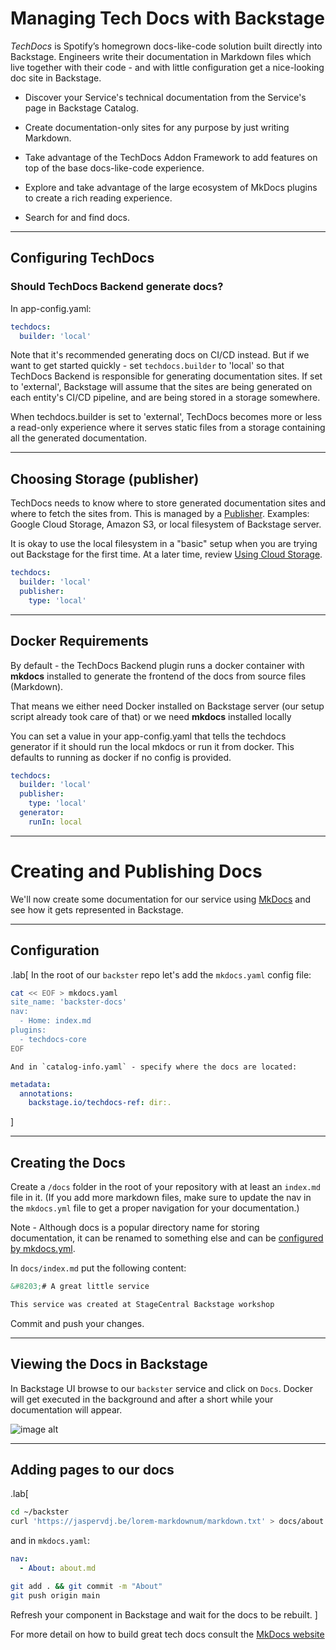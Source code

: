 # Managing Tech Docs with Backstage

*TechDocs* is Spotify’s homegrown docs-like-code solution built directly into Backstage. Engineers write their documentation in Markdown files which live together with their code - and with little configuration get a nice-looking doc site in Backstage.

- Discover your Service's technical documentation from the Service's page in Backstage Catalog.

- Create documentation-only sites for any purpose by just writing Markdown.

- Take advantage of the TechDocs Addon Framework to add features on top of the base docs-like-code experience.

- Explore and take advantage of the large ecosystem of MkDocs plugins to create a rich reading experience.

- Search for and find docs.
---

## Configuring TechDocs

### Should TechDocs Backend generate docs?

In app-config.yaml:
```yaml
techdocs:
  builder: 'local'
```
Note that it's recommended generating docs on CI/CD instead. But if we want to get started quickly - set `techdocs.builder` to 'local' so that TechDocs Backend is responsible for generating documentation sites. If set to 'external', Backstage will assume that the sites are being generated on each entity's CI/CD pipeline, and are being stored in a storage somewhere.

When techdocs.builder is set to 'external', TechDocs becomes more or less a read-only experience where it serves static files from a storage containing all the generated documentation.

---

## Choosing Storage (publisher)

TechDocs needs to know where to store generated documentation sites and where to fetch the sites from. This is managed by a [Publisher](https://backstage.io/docs/features/techdocs/concepts#techdocs-publisher). 
Examples: Google Cloud Storage, Amazon S3, or local filesystem of Backstage server.

It is okay to use the local filesystem in a "basic" setup when you are trying out Backstage for the first time. At a later time, review [Using Cloud Storage](https://backstage.io/docs/features/techdocs/using-cloud-storage).

```yaml
techdocs:
  builder: 'local'
  publisher:
    type: 'local'
```
---

## Docker Requirements

By default - the TechDocs Backend plugin runs a docker container with **mkdocs** installed to generate the frontend of the docs from source files (Markdown). 

That means we either need Docker installed on Backstage server (our setup script already took care of that) or we need **mkdocs** installed locally

You can set a value in your app-config.yaml that tells the techdocs generator if it should run the local mkdocs or run it from docker. This defaults to running as docker if no config is provided.
```yaml
techdocs:
  builder: 'local'
  publisher:
    type: 'local'
  generator:
    runIn: local
```

---
# Creating and Publishing Docs

We'll now create some documentation for our service using [MkDocs](https://www.mkdocs.org/) and see how it gets represented in Backstage.

---

## Configuration
.lab[
    In the root of our `backster` repo let's add the `mkdocs.yaml` config file:
```bash
cat << EOF > mkdocs.yaml
site_name: 'backster-docs'
nav:
  - Home: index.md
plugins:
  - techdocs-core
EOF
```
    And in `catalog-info.yaml` - specify where the docs are located:
```yaml
metadata:
  annotations:
    backstage.io/techdocs-ref: dir:.
```
]

---
## Creating the Docs

Create a `/docs` folder in the root of your repository with at least an `index.md` file in it. (If you add more markdown files, make sure to update the nav in the `mkdocs.yml` file to get a proper navigation for your documentation.)

Note - Although docs is a popular directory name for storing documentation, it can be renamed to something else and can be [configured by mkdocs.yml](https://www.mkdocs.org/user-guide/configuration/#docs_dir).

In `docs/index.md`  put the following content:
```markdown
&#8203;# A great little service

This service was created at StageCentral Backstage workshop
```
Commit and push your changes.

---

## Viewing the Docs in Backstage

In Backstage UI browse to our `backster` service and click on `Docs`. Docker will get executed in the background and after a short while your documentation will appear.

![image alt](images/docs.png)


---
## Adding pages to our docs

.lab[
```bash
cd ~/backster
curl 'https://jaspervdj.be/lorem-markdownum/markdown.txt' > docs/about.md
```
and in `mkdocs.yaml`:
```yaml
nav:
  - About: about.md
```
```bash
git add . && git commit -m "About"
git push origin main
```
Refresh your component in Backstage and wait for the docs to be rebuilt.
]

For more detail on how to build great tech docs consult the [MkDocs website](https://mkdocs.org) 




